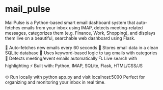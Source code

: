 # mail_pulse
MailPulse is a Python-based smart email dashboard system that auto-fetches emails from your inbox using IMAP, detects meeting-related messages, categorizes them (e.g. Finance, Work, Shopping), and displays them live on a beautiful, searchable web dashboard using Flask.

🔁 Auto-fetches new emails every 60 seconds
📂 Stores email data in a clean SQLite database
🧠 Uses keyword-based logic to tag emails with categories
💼 Detects meeting/event emails automatically
🔍 Live search with highlighting
⚡ Built with: Python, IMAP, SQLite, Flask, HTML/CSS/JS

⚙️ Run locally with python app.py and visit localhost:5000
Perfect for organizing and monitoring your inbox in real time.

